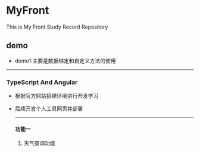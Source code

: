# MyFront
This is My Front Study Record Repository
## demo
- demo1:主要是数据绑定和自定义方法的使用
---
### TypeScript And Angular

- 根据官方网站搭建环境进行开发学习

- 后续开发个人工具网页并部署

	---

  #### 功能一
  
  1. 天气查询功能